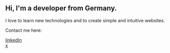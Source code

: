 ## Hi, I'm a developer from Germany.

I love to learn new technologies and to create simple and intuitive websites.
 
Contact me here:

[linkedIn](https://www.linkedin.com/in/marius-meyer-4b960926b)  
[x](https://x.com/chopsueey1)
